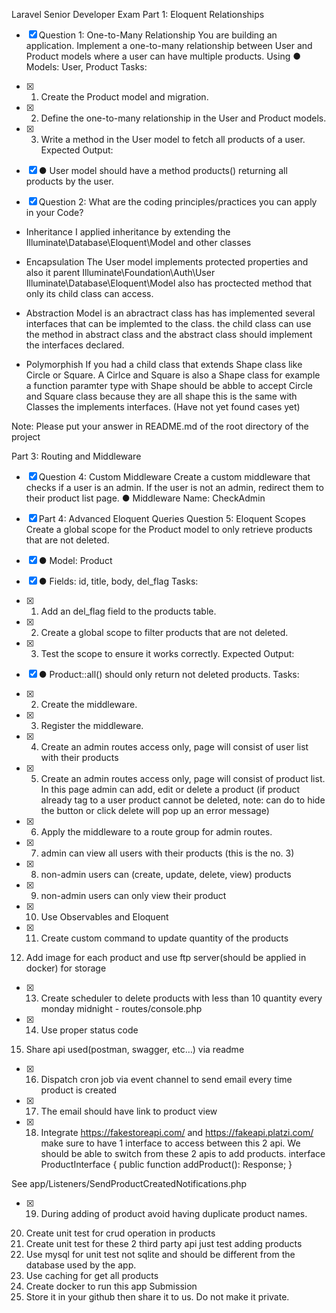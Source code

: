 Laravel Senior Developer Exam
Part 1: Eloquent Relationships
- [x] Question 1: One-to-Many Relationship
You are building an application. Implement a one-to-many relationship between User and Product
models where a user can have multiple products. Using
● Models: User, Product
Tasks:
- [x] 1. Create the Product model and migration.
- [x] 2. Define the one-to-many relationship in the User and Product models.
- [x] 3. Write a method in the User model to fetch all products of a user.
Expected Output:
- [x] ● User model should have a method products() returning all products by the user.

- [x] Question 2: What are the coding principles/practices you can apply in your
Code?

- Inheritance
I applied inheritance by extending the Illuminate\Database\Eloquent\Model and other classes

- Encapsulation 
The User model implements protected properties and also it parent  Illuminate\Foundation\Auth\User Illuminate\Database\Eloquent\Model also has proctected method that only its child class can access.

- Abstraction
Model is an abractract class has has implemented several interfaces that can be implemted to the class. the child class can use the method in abstract class and the abstract class should implement the interfaces declared.

- Polymorphish 
If you had a child class that extends Shape class like Circle or Square. A Cirlce and Square is also a Shape class
for example a function paramter type with Shape should be abble to accept Circle and Square class because they are all shape this is the same with Classes the implements interfaces.
(Have not yet found cases yet)

Note: Please put your answer in README.md of the root directory of the project

Part 3: Routing and Middleware
- [x] Question 4: Custom Middleware
Create a custom middleware that checks if a user is an admin. If the user is not an admin, redirect
them to their product list page.
● Middleware Name: CheckAdmin

- [x] Part 4: Advanced Eloquent Queries
Question 5: Eloquent Scopes
Create a global scope for the Product model to only retrieve products that are not deleted.
- [x] ● Model: Product
- [x] ● Fields: id, title, body, del_flag
Tasks:
- [x] 1. Add an del_flag field to the products table.
- [x] 2. Create a global scope to filter products that are not deleted.
- [x] 3. Test the scope to ensure it works correctly.
Expected Output:
- [x] ● Product::all() should only return not deleted products.
Tasks:
- [x] 2. Create the middleware.
- [x] 3. Register the middleware.
- [x] 4. Create an admin routes access only, page will consist of user list with their products
- [x] 5. Create an admin routes access only, page will consist of product list. In this page admin
can add, edit or delete a product (if product already tag to a user product cannot be
deleted, note: can do to hide the button or click delete will pop up an error message)
- [x] 6. Apply the middleware to a route group for admin routes.
- [x] 7. admin can view all users with their products (this is the no. 3)
- [x] 8. non-admin users can (create, update, delete, view) products
- [x] 9. non-admin users can only view their product
- [x] 10. Use Observables and Eloquent
- [x] 11. Create custom command to update quantity of the products
12. Add image for each product and use ftp server(should be applied in docker) for storage
- [x] 13. Create scheduler to delete products with less than 10 quantity every monday midnight - routes/console.php
- [x] 14. Use proper status code
15. Share api used(postman, swagger, etc…) via readme
- [x] 16. Dispatch cron job via event channel to send email every time product is created
- [x] 17. The email should have link to product view
- [x] 18. Integrate https://fakestoreapi.com/ and https://fakeapi.platzi.com/ make sure to have 1 interface
to access between this 2 api. We should be able to switch from these 2 apis to add products.
interface ProductInterface
{
public function addProduct(): Response;
}

See app/Listeners/SendProductCreatedNotifications.php

- [x] 19. During adding of product avoid having duplicate product names.
20. Create unit test for crud operation in products
21. Create unit test for these 2 third party api just test adding products
22. Use mysql for unit test not sqlite and should be different from the database used by the app.
23. Use caching for get all products
24. Create docker to run this app
Submission
1. Store it in your github then share it to us. Do not make it private.
